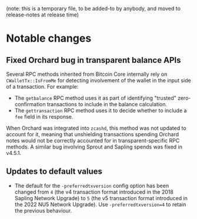 (note: this is a temporary file, to be added-to by anybody, and moved to
release-notes at release time)

Notable changes
===============

Fixed Orchard bug in transparent balance APIs
---------------------------------------------

Several RPC methods inherited from Bitcoin Core internally rely on
`CWalletTx::IsFromMe` for detecting involvement of the wallet in the input
side of a transaction. For example:
- The `getbalance` RPC method uses it as part of identifying "trusted"
  zero-confirmation transactions to include in the balance calculation.
- The `gettransaction` RPC method uses it to decide whether to include a
  `fee` field in its response.

When Orchard was integrated into `zcashd`, this method was not updated to
account for it, meaning that unshielding transactions spending Orchard notes
would not be correctly accounted for in transparent-specific RPC methods. A
similar bug involving Sprout and Sapling spends was fixed in v4.5.1.

Updates to default values
-------------------------

- The default for the `-preferredtxversion` config option has been changed from
  `4` (the v4 transaction format introduced in the 2018 Sapling Network Upgrade)
  to `5` (the v5 transaction format introduced in the 2022 NU5 Network Upgrade).
  Use `-preferredtxversion=4` to retain the previous behaviour.
